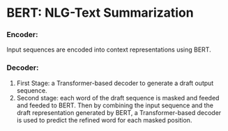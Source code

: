 # BERT: NLG-Text Summarization

### Encoder:
Input sequences are encoded into context representations using BERT.

### Decoder:
1) First Stage:  a Transformer-based decoder to generate a draft output sequence.
2) Second stage: each word of the draft sequence is masked and feeded and feeded to BERT. Then by combining the input sequence and the draft representation generated by BERT, a Transformer-based decoder is used to predict the refined word for each masked position.
